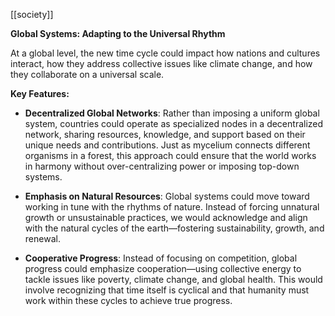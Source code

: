 [[society]]

**Global Systems: Adapting to the Universal Rhythm**

At a global level, the new time cycle could impact how nations and cultures interact, how they address collective issues like climate change, and how they collaborate on a universal scale.

**Key Features:**

- **Decentralized Global Networks**: Rather than imposing a uniform global system, countries could operate as specialized nodes in a decentralized network, sharing resources, knowledge, and support based on their unique needs and contributions. Just as mycelium connects different organisms in a forest, this approach could ensure that the world works in harmony without over-centralizing power or imposing top-down systems.
    
- **Emphasis on Natural Resources**: Global systems could move toward working in tune with the rhythms of nature. Instead of forcing unnatural growth or unsustainable practices, we would acknowledge and align with the natural cycles of the earth—fostering sustainability, growth, and renewal.
    
- **Cooperative Progress**: Instead of focusing on competition, global progress could emphasize cooperation—using collective energy to tackle issues like poverty, climate change, and global health. This would involve recognizing that time itself is cyclical and that humanity must work within these cycles to achieve true progress.
